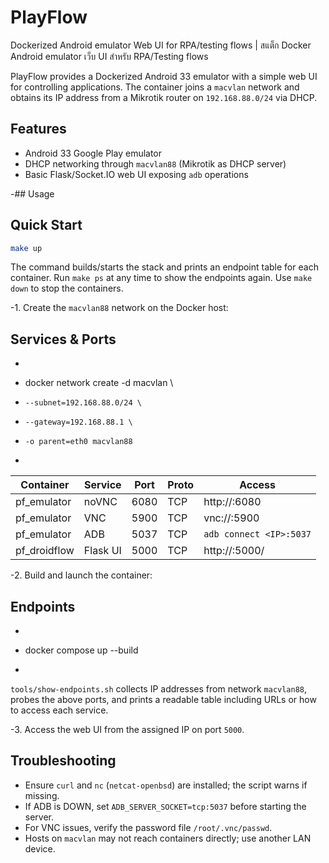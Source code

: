  # PlayFlow
 Dockerized Android emulator  Web UI for RPA/testing flows | สแต็ก Docker Android emulator  เว็บ UI สำหรับ RPA/Testing flows
 
PlayFlow provides a Dockerized Android 33 emulator with a simple web UI for controlling applications.  The container joins a `macvlan` network and obtains its IP address from a Mikrotik router on `192.168.88.0/24` via DHCP.
 
 ## Features
 
 * Android 33 Google Play emulator
 * DHCP networking through `macvlan88` (Mikrotik as DHCP server)
 * Basic Flask/Socket.IO web UI exposing `adb` operations
 
-## Usage
## Quick Start

```bash
make up
```

The command builds/starts the stack and prints an endpoint table for each container. Run `make ps` at any time to show the endpoints again. Use `make down` to stop the containers.
 
-1. Create the `macvlan88` network on the Docker host:
## Services & Ports
 
-   ```bash
-   docker network create -d macvlan \
-     --subnet=192.168.88.0/24 \
-     --gateway=192.168.88.1 \
-     -o parent=eth0 macvlan88
-   ```
| Container    | Service  | Port | Proto | Access                          |
|--------------|----------|------|-------|---------------------------------|
| pf_emulator  | noVNC    | 6080 | TCP   | http://<IP>:6080                |
| pf_emulator  | VNC      | 5900 | TCP   | vnc://<IP>:5900                 |
| pf_emulator  | ADB      | 5037 | TCP   | `adb connect <IP>:5037`         |
| pf_droidflow | Flask UI | 5000 | TCP   | http://<IP>:5000/               |
 
-2. Build and launch the container:
## Endpoints
 
-   ```bash
-   docker compose up --build
-   ```
`tools/show-endpoints.sh` collects IP addresses from network `macvlan88`, probes the above ports, and prints a readable table including URLs or how to access each service.
 
-3. Access the web UI from the assigned IP on port `5000`.
## Troubleshooting
 
* Ensure `curl` and `nc` (`netcat-openbsd`) are installed; the script warns if missing.
* If ADB is DOWN, set `ADB_SERVER_SOCKET=tcp:5037` before starting the server.
* For VNC issues, verify the password file `/root/.vnc/passwd`.
* Hosts on `macvlan` may not reach containers directly; use another LAN device.
